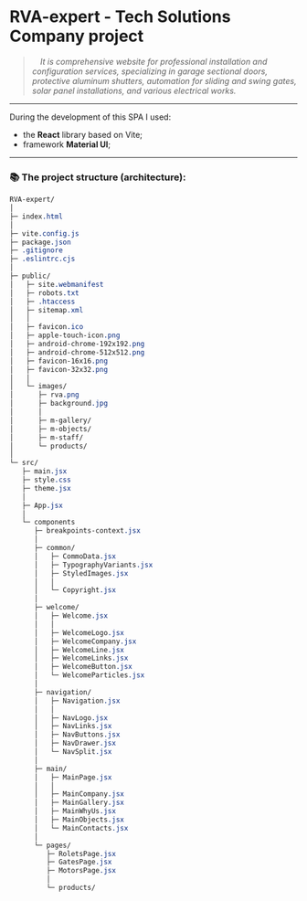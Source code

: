 # RVA-expert - Tech Solutions Company project
> &emsp;_It is comprehensive website for professional installation and configuration services, specializing in garage sectional doors, protective aluminum shutters, automation for sliding and swing gates, solar panel installations, and various electrical works._

- - -

During the development of this SPA I used:
* the **React** library based on Vite;
* framework **Material UI**;




- - -

### 📚 The project structure (architecture):

```css
RVA-expert/
│
├─ index.html
│
├─ vite.config.js
├─ package.json
├─ .gitignore
├─ .eslintrc.cjs
│
├─ public/
│   ├─ site.webmanifest
│   ├─ robots.txt
│   ├─ .htaccess
│   ├─ sitemap.xml
│   │
│   ├─ favicon.ico
│   ├─ apple-touch-icon.png
│   ├─ android-chrome-192x192.png
│   ├─ android-chrome-512x512.png
│   ├─ favicon-16x16.png
│   ├─ favicon-32x32.png
│   │
│   └─ images/
│      ├─ rva.png
│      ├─ background.jpg
│      │
│      ├─ m-gallery/
│      ├─ m-objects/
│      ├─ m-staff/
│      └─ products/
│
└─ src/
   ├─ main.jsx
   ├─ style.css
   ├─ theme.jsx
   │
   ├─ App.jsx
   │
   └─ components
      ├─ breakpoints-context.jsx
      │
      ├─ common/
      │   ├─ CommoData.jsx
      │   ├─ TypographyVariants.jsx
      │   ├─ StyledImages.jsx
      │   │
      │   └─ Copyright.jsx
      │
      ├─ welcome/
      │   ├─ Welcome.jsx
      │   │
      │   ├─ WelcomeLogo.jsx
      │   ├─ WelcomeCompany.jsx
      │   ├─ WelcomeLine.jsx
      │   ├─ WelcomeLinks.jsx
      │   ├─ WelcomeButton.jsx
      │   └─ WelcomeParticles.jsx
      │
      ├─ navigation/
      │   ├─ Navigation.jsx
      │   │
      │   ├─ NavLogo.jsx
      │   ├─ NavLinks.jsx
      │   ├─ NavButtons.jsx
      │   ├─ NavDrawer.jsx
      │   └─ NavSplit.jsx
      │
      ├─ main/
      │   ├─ MainPage.jsx
      │   │
      │   ├─ MainCompany.jsx
      │   ├─ MainGallery.jsx
      │   ├─ MainWhyUs.jsx
      │   ├─ MainObjects.jsx
      │   └─ MainContacts.jsx
      │
      └─ pages/
         ├─ RoletsPage.jsx
         ├─ GatesPage.jsx
         ├─ MotorsPage.jsx
         │
         └─ products/
```



